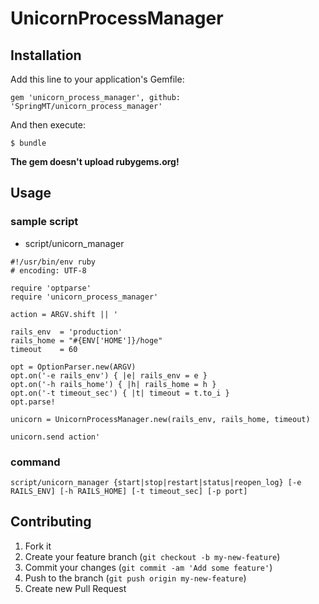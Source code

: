 # UnicornProcessManager

## Installation

Add this line to your application's Gemfile:

    gem 'unicorn_process_manager', github: 'SpringMT/unicorn_process_manager'

And then execute:

    $ bundle

**The gem doesn't upload rubygems.org!**

## Usage

### sample script

* script/unicorn_manager

~~~~
#!/usr/bin/env ruby
# encoding: UTF-8

require 'optparse'
require 'unicorn_process_manager'

action = ARGV.shift || '

rails_env  = 'production'
rails_home = "#{ENV['HOME']}/hoge"
timeout    = 60

opt = OptionParser.new(ARGV)
opt.on('-e rails_env') { |e| rails_env = e }
opt.on('-h rails_home') { |h| rails_home = h }
opt.on('-t timeout_sec') { |t| timeout = t.to_i }
opt.parse!

unicorn = UnicornProcessManager.new(rails_env, rails_home, timeout)

unicorn.send action'

~~~~

### command

~~~~~
script/unicorn_manager {start|stop|restart|status|reopen_log} [-e RAILS_ENV] [-h RAILS_HOME] [-t timeout_sec] [-p port]
~~~~~


## Contributing

1. Fork it
2. Create your feature branch (`git checkout -b my-new-feature`)
3. Commit your changes (`git commit -am 'Add some feature'`)
4. Push to the branch (`git push origin my-new-feature`)
5. Create new Pull Request
